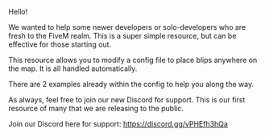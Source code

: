 Hello!

We wanted to help some newer developers or solo-developers who are fresh to the FiveM realm. This is a super simple resource, but can be effective for those starting out.

This resource allows you to modify a config file to place blips anywhere on the map. It is all handled automatically.

There are 2 examples already within the config to help you along the way.

As always, feel free to join our new Discord for support. This is our first resource of many that we are releasing to the public.

Join our Discord here for support: https://discord.gg/vPHEfh3hQa
